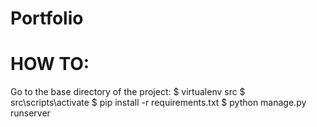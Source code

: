 # Portfolio
 
# HOW TO:
Go to the base directory of the project:
$ virtualenv src
$ src\scripts\activate
$ pip install -r requirements.txt
$ python manage.py runserver
